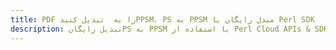 ---title: PDF را به  تبدیل کنیدPPSM، PS به PPSM مبدل رایگان یا Perl SDKdescription: تبدیل رایگانPS به PPSM با استفاده از Perl Cloud APIs & SDK همچنین اسناد PDF را در Cloud ایجاد، ویرایش و رندر کنید.---